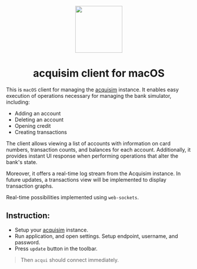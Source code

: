 <p align="center">
  <img src="https://github.com/ghashy/acqui/assets/109857267/406bb994-f5c4-4d87-918b-9571c2c98026?raw=true" height="128">
  <h1 align="center">acquisim client for macOS</h1>
</p>

This is `macOS` client for managing the [acquisim](https://github.com/ghashy/acquirust/tree/main/backends/acquisim) instance. It enables easy execution of operations necessary for managing the bank simulator, including:

- Adding an account
- Deleting an account
- Opening credit
- Creating transactions

The client allows viewing a list of accounts with information on card numbers, transaction counts, and balances for each account. Additionally, it provides instant UI response when performing operations that alter the bank's state.

Moreover, it offers a real-time log stream from the Acquisim instance. In future updates, a transactions view will be implemented to display transaction graphs.

Real-time possibilities implemented using `web-sockets`.

## Instruction:

- Setup your [acquisim](https://github.com/ghashy/acquirust/tree/main/backends/acquisim) instance.
- Run application, and open settings. Setup endpoint, username, and password.
- Press `update` button in the toolbar.

> Then `acqui` should connect immediately.

